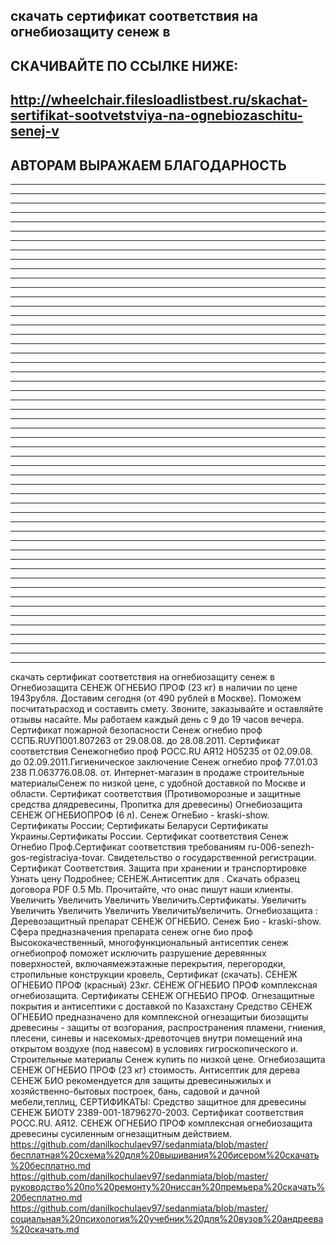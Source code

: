 скачать сертификат соответствия на огнебиозащиту сенеж в
--------------------------------------------------
СКАЧИВАЙТЕ ПО ССЫЛКЕ НИЖЕ:
--------------------------------------------------
http://wheelchair.filesloadlistbest.ru/skachat-sertifikat-sootvetstviya-na-ognebiozaschitu-senej-v
--------------------------------------------------
АВТОРАМ ВЫРАЖАЕМ БЛАГОДАРНОСТЬ
--------------------------------------------------
--------------------------------------------------
--------------------------------------------------
--------------------------------------------------
--------------------------------------------------
--------------------------------------------------
--------------------------------------------------
--------------------------------------------------
--------------------------------------------------
--------------------------------------------------
--------------------------------------------------
--------------------------------------------------
--------------------------------------------------
--------------------------------------------------
--------------------------------------------------
--------------------------------------------------
--------------------------------------------------
--------------------------------------------------
--------------------------------------------------
--------------------------------------------------
--------------------------------------------------
--------------------------------------------------
--------------------------------------------------
--------------------------------------------------
--------------------------------------------------
--------------------------------------------------
--------------------------------------------------
--------------------------------------------------
--------------------------------------------------
--------------------------------------------------
--------------------------------------------------
--------------------------------------------------
--------------------------------------------------
--------------------------------------------------
--------------------------------------------------
--------------------------------------------------
--------------------------------------------------
--------------------------------------------------
--------------------------------------------------
--------------------------------------------------
--------------------------------------------------
--------------------------------------------------
--------------------------------------------------
--------------------------------------------------
--------------------------------------------------
--------------------------------------------------
--------------------------------------------------
--------------------------------------------------
--------------------------------------------------
--------------------------------------------------
--------------------------------------------------
--------------------------------------------------
--------------------------------------------------
скачать сертификат соответствия на огнебиозащиту сенеж в Огнебиозащита СЕНЕЖ ОГНЕБИО ПРОФ (23 кг) в наличии по цене 1943рубля. Доставим сегодня (от 490 рублей в Москве). Поможем посчитатьрасход и составить смету. Звоните, заказывайте и оставляйте отзывы насайте. Мы работаем каждый день с 9 до 19 часов вечера. Сертификат пожарной безопасности Сенеж огнебио проф ССПБ.RUУП001.807263 от 29.08.08. до 28.08.2011. Сертификат соответствия Сенежогнебио проф РОСС.RU АЯ12 Н05235 от 02.09.08. до 02.09.2011.Гигиеническое заключение Сенеж огнебио проф 77.01.03 238 П.063776.08.08. от. Интернет-магазин   в продаже строительные материалыСенеж по низкой цене, с удобной доставкой по Москве и области. Сертификат соответствия (Противоморозные и защитные средства длядревесины, Пропитка для древесины)  Огнебиозащита СЕНЕЖ ОГНЕБИОПРОФ (6 л). Сенеж ОгнеБио - kraski-show. Сертификаты России; Сертификаты Беларуси  Сертификаты Украины.Сертификаты России. Сертификат соответствия Сенеж Огнебио Проф.Сертификат соответствия требованиям  ru-006-senezh-gos-registraciya-tovar. Свидетельство о государственной регистрации. Сертификат Соответствия. Защита при хранении и транспортировке Узнать цену Подробнее; СЕНЕЖ.Антисептик для . Скачать образец договора PDF 0.5 Mb. Прочитайте, что онас пишут наши клиенты. Увеличить Увеличить Увеличить Увеличить.Сертификаты. Увеличить Увеличить Увеличить Увеличить УвеличитьУвеличить. Огнебиозащита : Деревозащитный препарат СЕНЕЖ ОГНЕБИО. Сенеж Био - kraski-show. Сфера предназначения препарата сенеж огне био проф Высококачественный, многофункциональный антисептик сенеж огнебиопроф поможет исключить разрушение деревянных поверхностей, включаямежэтажные перекрытия, перегородки, стропильные конструкции кровель, Сертификат (скачать). СЕНЕЖ ОГНЕБИО ПРОФ (красный) 23кг. СЕНЕЖ ОГНЕБИО ПРОФ  комплексная огнебиозащита. Сертификаты СЕНЕЖ ОГНЕБИО ПРОФ. Огнезащитные покрытия и антисептики с доставкой по Казахстану
Средство СЕНЕЖ ОГНЕБИО предназначено для комплексной огнезащитыи биозащиты древесины - защиты от возгорания, распространения пламени, гниения, плесени, синевы и насекомых-древоточцев внутри помещений ина открытом воздухе (под навесом) в условиях гигроскопического и. Строительные материалы Сенеж купить по низкой цене. Огнебиозащита СЕНЕЖ ОГНЕБИО ПРОФ (23 кг)  стоимость. Антисептик для дерева СЕНЕЖ БИО рекомендуется для защиты древесиныжилых и хозяйственно-бытовых построек, бань, садовой и дачной мебели,теплиц,  СЕРТИФИКАТЫ: Средство защитное для древесины СЕНЕЖ БИОТУ 2389-001-18796270-2003. Сертификат соответствия  РОСС.RU. АЯ12. СЕНЕЖ ОГНЕБИО ПРОФ  комплексная огнебиозащита древесины сусиленным огнезащитным действием.
https://github.com/danilkochulaev97/sedanmiata/blob/master/бесплатная%20схема%20для%20вышивания%20бисером%20скачать%20бесплатно.md
https://github.com/danilkochulaev97/sedanmiata/blob/master/руководство%20по%20ремонту%20ниссан%20премьера%20скачать%20бесплатно.md
https://github.com/danilkochulaev97/sedanmiata/blob/master/социальная%20психология%20учебник%20для%20вузов%20андреева%20скачать.md